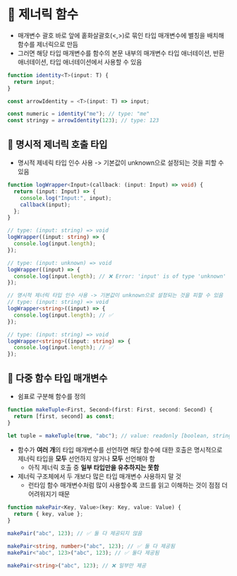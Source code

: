 # 🌳 제너릭 함수

- 매개변수 괄호 바로 앞에 홑화살괄호(<,>)로 묶인 타입 매개변수에 별칭을 배치해 함수를 제너릭으로 만듬
- 그러면 해당 타입 매개변수를 함수의 본문 내부의 매개변수 타입 애너테이션, 반환 애너테이션, 타입 애너테이션에서 사용할 수 있음

```ts
function identity<T>(input: T) {
  return input;
}

const arrowIdentity = <T>(input: T) => input;

const numeric = identity("me"); // type: "me"
const stringy = arrowIdentity(123); // type: 123
```

## 📍 명시적 제너릭 호출 타입

- 명시적 제네릭 타입 인수 사용 -> 기본값이 unknown으로 설정되는 것을 피할 수 있음

```ts
function logWrapper<Input>(callback: (input: Input) => void) {
  return (input: Input) => {
    console.log("Input:", input);
    callback(input);
  };
}

// type: (input: string) => void
logWrapper((input: string) => {
  console.log(input.length);
});

// type: (input: unknown) => void
logWrapper((input) => {
  console.log(input.length); // ❌ Error: 'input' is of type 'unknown'
});

// 명시적 제너릭 타입 인수 사용 -> 기본값이 unknown으로 설정되는 것을 피할 수 있음
// type: (input: string) => void
logWrapper<string>((input) => {
  console.log(input.length); // ✅
});

// type: (input: string) => void
logWrapper<string>((input: string) => {
  console.log(input.length); // ✅
});
```

## 📍 다중 함수 타입 매개변수

- 쉼표로 구분해 함수를 정의

```ts
function makeTuple<First, Second>(first: First, second: Second) {
  return [first, second] as const;
}

let tuple = makeTuple(true, "abc"); // value: readonly [boolean, string] type
```

- 함수가 **여러 개**의 타입 매개변수를 선언하면 해당 함수에 대한 호출은 명시적으로 제너릭 타입을 **모두** 선언하지 않거나 **모두** 선언해야 함
  - 아직 제너릭 호출 중 **일부 타입만을 유추하지는 못함**
- 제너릭 구조체에서 두 개보다 많은 타입 매개변수 사용하지 말 것
  - 런타임 함수 매개변수처럼 많이 사용할수록 코드를 읽고 이해하는 것이 점점 더 어려워지기 때문

```ts
function makePair<Key, Value>(key: Key, value: Value) {
  return { key, value };
}

makePair("abc", 123); // ✅ 둘 다 제공되지 않음

makePair<string, number>("abc", 123); // ✅ 둘 다 제공됨
makePair<"abc", 123>("abc", 123); // ✅ 둘다 제공됨

makePair<string>("abc", 123); // ❌ 일부만 제공
```
